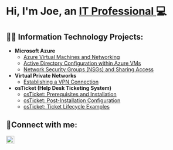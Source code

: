 <h1>Hi, I'm Joe, an <a href="https://www.linkedin.com/in/joe-rullo-a5018a89/">IT Professional </a>💻</h1> 

<h2>👨‍💻 Information Technology Projects:</h2>

- <b>Microsoft Azure</b>
  - [Azure Virtual Machines and Networking](https://github.com/JosephRullo/Azure-Virtual-Machines-and-Networking/blob/main/README.md)
  - [Active Directory Configuration within Azure VMs](https://github.com/JosephRullo/Configuring-Active-Directory-within-Azure-VMs/blob/main/README.md)
  - [Network Security Groups (NSGs) and Sharing Access](https://github.com/JosephRullo/Network-Security-Groups-NSGs-and-Inspecting-Network-Protocols/blob/main/README.md)
- <b>Virtual Private Networks</b>
  - [Establishing a VPN Connection](https://github.com/JosephRullo/Virtual-Private-Networks/blob/main/README.md)
- <b>osTicket (Help Desk Ticketing System)</b>
  - [osTicket: Prerequisites and Installation](https://github.com/josephrullo/osTicket-Prerequisites-and-Installation/blob/main/README.md)
  - [osTicket: Post-Installation Configuration](https://github.com/josephrullo/osTicket---Post-Install-Configuration/blob/main/README.md)
  - [osTicket: Ticket Lifecycle Examples](https://github.com/JosephRullo/osTicket-Ticket-Lifecycle-Examples/blob/main/README.md)
    
<h2>🤳Connect with me:</h2>

[<img align="left" alt="Joe | LinkedIn" width="22px" src="https://cdn.jsdelivr.net/npm/simple-icons@v3/icons/linkedin.svg" />][linkedin]


[linkedin]: https://www.linkedin.com/in/joe-rullo-a5018a89/
